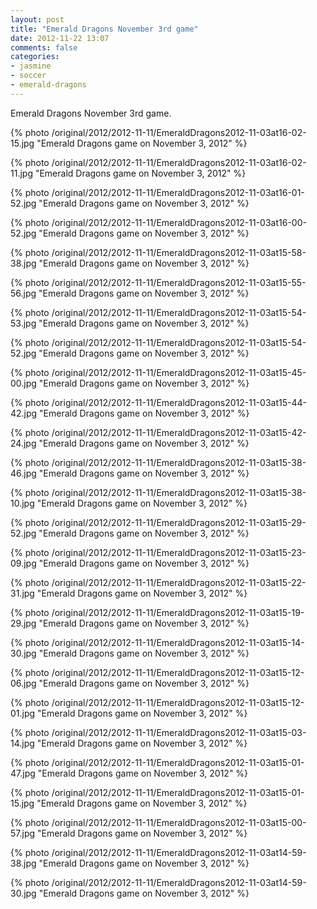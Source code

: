 ```yaml
---
layout: post
title: "Emerald Dragons November 3rd game"
date: 2012-11-22 13:07
comments: false
categories: 
- jasmine
- soccer
- emerald-dragons
---
```

Emerald Dragons November 3rd game.

{% photo /original/2012/2012-11-11/EmeraldDragons2012-11-03at16-02-15.jpg "Emerald Dragons game on November 3, 2012" %}


{% photo /original/2012/2012-11-11/EmeraldDragons2012-11-03at16-02-11.jpg "Emerald Dragons game on November 3, 2012" %}


{% photo /original/2012/2012-11-11/EmeraldDragons2012-11-03at16-01-52.jpg "Emerald Dragons game on November 3, 2012" %}


{% photo /original/2012/2012-11-11/EmeraldDragons2012-11-03at16-00-52.jpg "Emerald Dragons game on November 3, 2012" %}


{% photo /original/2012/2012-11-11/EmeraldDragons2012-11-03at15-58-38.jpg "Emerald Dragons game on November 3, 2012" %}


{% photo /original/2012/2012-11-11/EmeraldDragons2012-11-03at15-55-56.jpg "Emerald Dragons game on November 3, 2012" %}


{% photo /original/2012/2012-11-11/EmeraldDragons2012-11-03at15-54-53.jpg "Emerald Dragons game on November 3, 2012" %}


{% photo /original/2012/2012-11-11/EmeraldDragons2012-11-03at15-54-52.jpg "Emerald Dragons game on November 3, 2012" %}


{% photo /original/2012/2012-11-11/EmeraldDragons2012-11-03at15-45-00.jpg "Emerald Dragons game on November 3, 2012" %}


{% photo /original/2012/2012-11-11/EmeraldDragons2012-11-03at15-44-42.jpg "Emerald Dragons game on November 3, 2012" %}


{% photo /original/2012/2012-11-11/EmeraldDragons2012-11-03at15-42-24.jpg "Emerald Dragons game on November 3, 2012" %}


{% photo /original/2012/2012-11-11/EmeraldDragons2012-11-03at15-38-46.jpg "Emerald Dragons game on November 3, 2012" %}


{% photo /original/2012/2012-11-11/EmeraldDragons2012-11-03at15-38-10.jpg "Emerald Dragons game on November 3, 2012" %}


{% photo /original/2012/2012-11-11/EmeraldDragons2012-11-03at15-29-52.jpg "Emerald Dragons game on November 3, 2012" %}


{% photo /original/2012/2012-11-11/EmeraldDragons2012-11-03at15-23-09.jpg "Emerald Dragons game on November 3, 2012" %}


{% photo /original/2012/2012-11-11/EmeraldDragons2012-11-03at15-22-31.jpg "Emerald Dragons game on November 3, 2012" %}


{% photo /original/2012/2012-11-11/EmeraldDragons2012-11-03at15-19-29.jpg "Emerald Dragons game on November 3, 2012" %}


{% photo /original/2012/2012-11-11/EmeraldDragons2012-11-03at15-14-30.jpg "Emerald Dragons game on November 3, 2012" %}


{% photo /original/2012/2012-11-11/EmeraldDragons2012-11-03at15-12-06.jpg "Emerald Dragons game on November 3, 2012" %}


{% photo /original/2012/2012-11-11/EmeraldDragons2012-11-03at15-12-01.jpg "Emerald Dragons game on November 3, 2012" %}


{% photo /original/2012/2012-11-11/EmeraldDragons2012-11-03at15-03-14.jpg "Emerald Dragons game on November 3, 2012" %}


{% photo /original/2012/2012-11-11/EmeraldDragons2012-11-03at15-01-47.jpg "Emerald Dragons game on November 3, 2012" %}


{% photo /original/2012/2012-11-11/EmeraldDragons2012-11-03at15-01-15.jpg "Emerald Dragons game on November 3, 2012" %}


{% photo /original/2012/2012-11-11/EmeraldDragons2012-11-03at15-00-57.jpg "Emerald Dragons game on November 3, 2012" %}


{% photo /original/2012/2012-11-11/EmeraldDragons2012-11-03at14-59-38.jpg "Emerald Dragons game on November 3, 2012" %}


{% photo /original/2012/2012-11-11/EmeraldDragons2012-11-03at14-59-30.jpg "Emerald Dragons game on November 3, 2012" %}


